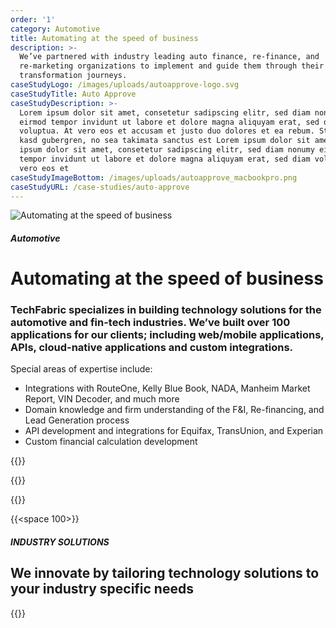 ```yaml
---
order: '1'
category: Automotive
title: Automating at the speed of business
description: >-
  We’ve partnered with industry leading auto finance, re-finance, and
  re-marketing organizations to implement and guide them through their digital
  transformation journeys.
caseStudyLogo: /images/uploads/autoapprove-logo.svg
caseStudyTitle: Auto Approve
caseStudyDescription: >-
  Lorem ipsum dolor sit amet, consetetur sadipscing elitr, sed diam nonumy
  eirmod tempor invidunt ut labore et dolore magna aliquyam erat, sed diam
  voluptua. At vero eos et accusam et justo duo dolores et ea rebum. Stet clita
  kasd gubergren, no sea takimata sanctus est Lorem ipsum dolor sit amet. Lorem
  ipsum dolor sit amet, consetetur sadipscing elitr, sed diam nonumy eirmod
  tempor invidunt ut labore et dolore magna aliquyam erat, sed diam voluptua. At
  vero eos et
caseStudyImageBottom: /images/uploads/autoapprove_macbookpro.png
caseStudyURL: /case-studies/auto-approve
---
```

![Automating at the speed of business](/images/uploads/automotive-industry-hero.svg)

##### Automotive

# Automating at the speed of business

### TechFabric specializes in building technology solutions for the automotive and fin-tech industries. We’ve built over 100 applications for our clients; including web/mobile applications, APIs, cloud-native applications and custom integrations.

Special areas of expertise include:

* Integrations with RouteOne, Kelly Blue Book, NADA, Manheim Market Report, VIN Decoder, and much more
* Domain knowledge and firm understanding of the F&I, Re-financing, and Lead Generation process
* API development and integrations for Equifax, TransUnion, and Experian
* Custom financial calculation development

{{<btn-outlined href="/technology" label="Let’s Talk">}}

{{<btn-link href="/technology" label="See Our technology Stack">}}

{{<btn-link href="/solutions" label="See Our solutions">}}

{{<space 100>}}

##### INDUSTRY SOLUTIONS

## **We innovate by tailoring technology solutions to your industry specific needs**

{{<industry-solutions>}}
